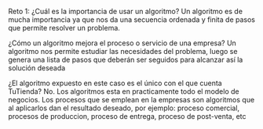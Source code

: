 Reto 1:
¿Cuál es la importancia de usar un algoritmo?
Un algoritmo es de mucha importancia ya que nos da una secuencia ordenada y finita de pasos que permite resolver un problema.

¿Cómo un algoritmo mejora el proceso o servicio de una empresa?
Un algoritmo nos permite estudiar las necesidades del problema, 
luego se genera una lista de pasos que deberán ser seguidos  para alcanzar así la solución deseada

¿El algoritmo expuesto en este caso es el único con el que cuenta TuTienda?
No. Los algoritmos esta en practicamente todo el modelo de negocios.
Los procesos que se emplean en la empresas son algoritmos que al aplicarlos 
dan el resultado deseado, por ejemplo: proceso comercial, procesos de produccion, proceso de entrega, proceso de post-venta, etc

